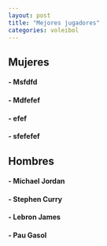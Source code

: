 ```yaml
---
layout: post
title: "Mejores jugadores"
categories: voleibol
---
```


## Mujeres 

#### - Msfdfd

#### - Mdfefef

#### - efef

#### - sfefefef


## Hombres 

#### - Michael Jordan

#### - Stephen Curry

#### - Lebron James

#### - Pau Gasol

